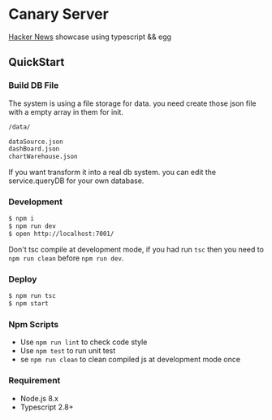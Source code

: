 # Canary Server

[Hacker News](https://news.ycombinator.com/) showcase using typescript && egg

## QuickStart

### Build DB File
The system is using a file storage for data. you need create those json file with a empty array in them for init.
```bash
/data/

dataSource.json
dashBoard.json
chartWarehouse.json
```
If you want transform it into a real db system. you can edit the service.queryDB for your own database.

### Development

```bash
$ npm i
$ npm run dev
$ open http://localhost:7001/
```

Don't tsc compile at development mode, if you had run `tsc` then you need to `npm run clean` before `npm run dev`.

### Deploy

```bash
$ npm run tsc
$ npm start
```

### Npm Scripts

- Use `npm run lint` to check code style
- Use `npm test` to run unit test
- se `npm run clean` to clean compiled js at development mode once

### Requirement

- Node.js 8.x
- Typescript 2.8+

